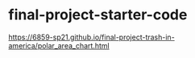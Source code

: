 # final-project-starter-code

https://6859-sp21.github.io/final-project-trash-in-america/polar_area_chart.html
